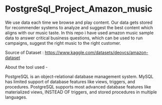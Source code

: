 # PostgreSql_Project_Amazon_music
We use data each time we browse and play content. Our data gets stored for recommender systems to analyze and suggest the best content which aligns with our music taste.   In this repo i have used amazon music sample data to answer critical business questions, which can be used to run campaigns, suggest the right music to the right customer. 

Source of Dataset : https://www.kaggle.com/datasets/deovcs/amazon-dataset

About the tool used -

PostgreSQL is an object-relational database management system. MySQL has limited support of database features like views, triggers, and procedures. PostgreSQL supports most advanced database features like materialized views, INSTEAD OF triggers, and stored procedures in multiple languages.
